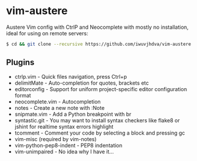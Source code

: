 vim-austere
===========

Austere Vim config with CtrlP and Neocomplete with mostly no installation, ideal for using on remote servers:

```bash
$ cd && git clone --recursive https://github.com/iwuvjhdva/vim-austere.git .vim
```

Plugins
-------
* ctrlp.vim - Quick files navigation, press Ctrl+p
* delimitMate - Auto-completion for quotes, brackets etc
* editorconfig - Support for uniform project-specific editor configuration format
* neocomplete.vim - Autocompletion
* notes - Create a new note with :Note
* snipmate.vim - Add a Python breakpoint with br<Tab>
* syntastic.git - You may want to install syntax checkers like flake8 or jshint for realtime syntax errors highlight
* tcomment - Comment your code by selecting a block and pressing gc
* vim-misc (required by vim-notes)
* vim-python-pep8-indent - PEP8 indentation
* vim-unimpaired - No idea why I have it...
